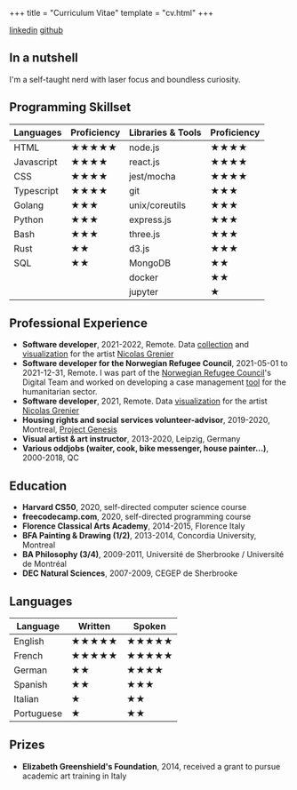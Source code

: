 +++
title = "Curriculum Vitae"
template = "cv.html"
+++

[linkedin](https://www.linkedin.com/in/nilueps/) [github](https://www.github.com/nilueps/)

## In a nutshell
I'm a self-taught nerd with laser focus and boundless curiosity.

## Programming Skillset
| Languages  | Proficiency | Libraries & Tools | Proficiency |
|------------|-------------|-------------------|-------------|
| HTML       | ★★★★★       | node.js           | ★★★★        |
| Javascript | ★★★★        | react.js          | ★★★★        |
| CSS        | ★★★★        | jest/mocha        | ★★★★        |
| Typescript | ★★★★        | git               | ★★★         |
| Golang     | ★★★         | unix/coreutils    | ★★★         |
| Python     | ★★★         | express.js        | ★★★         |
| Bash       | ★★★         | three.js          | ★★★         |
| Rust       | ★★          | d3.js             | ★★★         |
| SQL        | ★★          | MongoDB           | ★★          |
|            |             | docker            | ★★          |
|            |             | jupyter           | ★           |

## Professional Experience 
- __Software developer__, 2021-2022, Remote. Data [collection](https://in20years.pluralism.xyz/) and [visualization](https://www.pluralism.xyz/survey2021) for the artist [Nicolas Grenier](https://www.nicolasgrenier.com/)
- __Software developer for the Norwegian Refugee Council__, 2021-05-01 to 2021-12-31, Remote. I was part of the [Norwegian Refugee Council](https://www.nrc.no/)'s Digital Team and worked on developing a case management [tool](https://github.com/nrc-no/core) for the humanitarian sector.
- __Software developer__, 2021, Remote. Data [visualization](https://www.pluralism.xyz/survey2019-2020) for the artist [Nicolas Grenier](https://nicolasgrenier.com/)
- __Housing rights and social services volunteer-advisor__, 2019-2020, Montreal, [Project Genesis](https://genese.qc.ca/)
- __Visual artist & art instructor__, 2013-2020, Leipzig, Germany
- __Various oddjobs (waiter, cook, bike messenger, house painter...)__, 2000-2018, QC

## Education
- __Harvard CS50__, 2020, self-directed computer science course
- __freecodecamp.com__, 2020, self-directed programming course
- __Florence Classical Arts Academy__, 2014-2015, Florence Italy
- __BFA Painting & Drawing (1/2)__, 2013-2014, Concordia University, Montreal
- __BA Philosophy (3/4)__, 2009-2011, Université de Sherbrooke / Université de Montréal
- __DEC Natural Sciences__, 2007-2009, CEGEP de Sherbrooke

## Languages

| Language   | Written | Spoken |
|------------|---------|--------|
| English    | ★★★★★   | ★★★★★  |
| French     | ★★★★★   | ★★★★★  |
| German     | ★★      | ★★★★   |
| Spanish    | ★★      | ★★★    |
| Italian    | ★       | ★★     |
| Portuguese | ★       | ★★     |

## Prizes

- __Elizabeth Greenshield's Foundation__, 2014, received a grant to pursue academic art training in Italy
